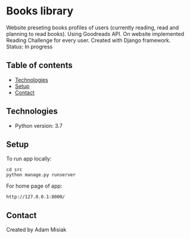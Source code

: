 # Books library

Website preseting books profiles of users (currently reading, read and planning to read books). Using Goodreads API. On website implemented Reading Challenge for every user. Created with Django framework.\
Status: In progress


## Table of contents
* [Technologies](#technologies)
* [Setup](#setup)
* [Contact](#contact)

## Technologies
* Python version: 3.7

## Setup
To run app locally:
```
cd src
python manage.py runserver
```

For home page of app:
```
http://127.0.0.1:8000/
```


## Contact
Created by Adam Misiak
